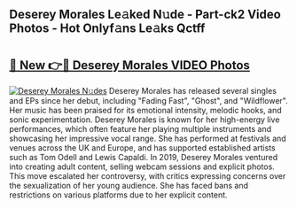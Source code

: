 ## Deserey Morales Le𝚊ked N𝚞de - Part-ck2 Video Photos - Hot Onlyf𝚊ns Le𝚊ks Qctff

# <h2><a href="http://ab67761.deff.icu/?id=Deserey+Morales">🔗 New 👉🔴 Deserey Morales VIDEO Photos</a></h2>

[![Deserey Morales N𝚞des](https://i.imgur.com/rIISA9y.gif)](http://ab67761.deff.icu/?id=Deserey+Morales)
Deserey Morales has released several singles and EPs since her debut, including "Fading Fast", "Ghost", and "Wildflower". Her music has been praised for its emotional intensity, melodic hooks, and sonic experimentation. Deserey Morales is known for her high-energy live performances, which often feature her playing multiple instruments and showcasing her impressive vocal range. She has performed at festivals and venues across the UK and Europe, and has supported established artists such as Tom Odell and Lewis Capaldi. In 2019, Deserey Morales ventured into creating adult content, selling webcam sessions and explicit photos. This move escalated her controversy, with critics expressing concerns over the sexualization of her young audience. She has faced bans and restrictions on various platforms due to her explicit content.
